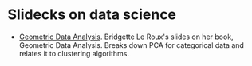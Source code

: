 # Slidecks on data science

- [Geometric Data Analysis](./gda-le-roux-slides.pdf).
 Bridgette Le Roux's slides on her book, Geometric Data Analysis. 
Breaks down PCA for categorical data and relates it to clustering
algorithms.
